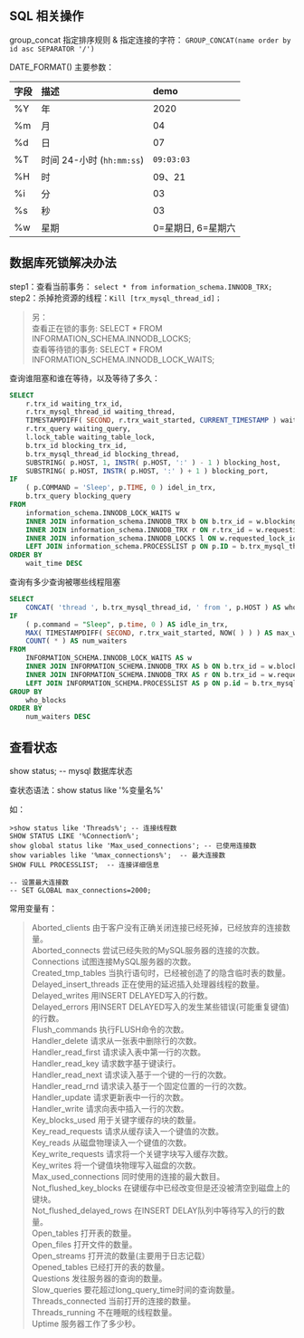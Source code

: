 ## SQL 相关操作

group_concat 指定排序规则 & 指定连接的字符：
`GROUP_CONCAT(name order by id asc SEPARATOR '/')`

DATE_FORMAT() 主要参数：

|字段 |描述 |demo |
|:---- |:---- |:---- |
|%Y |年 |2020 |
|%m |月 |04 |
|%d |日 |07 |
|%T |时间 24-小时 (`hh:mm:ss`) |`09:03:03` |
|%H |时 |09、21|
|%i |分 |03 |
|%s |秒 |03 |
|%w |星期 |0=星期日, 6=星期六 |

## 数据库死锁解决办法
step1：查看当前事务： `select * from information_schema.INNODB_TRX;`
step2：杀掉抢资源的线程：`Kill [trx_mysql_thread_id]；`

> 另：  
> 查看正在锁的事务: SELECT * FROM INFORMATION_SCHEMA.INNODB_LOCKS;  
> 查看等待锁的事务: SELECT * FROM INFORMATION_SCHEMA.INNODB_LOCK_WAITS;

查询谁阻塞和谁在等待，以及等待了多久：
```sql
SELECT
    r.trx_id waiting_trx_id,
    r.trx_mysql_thread_id waiting_thread,
    TIMESTAMPDIFF( SECOND, r.trx_wait_started, CURRENT_TIMESTAMP ) wait_time,
    r.trx_query waiting_query,
    l.lock_table waiting_table_lock,
    b.trx_id blocking_trx_id,
    b.trx_mysql_thread_id blocking_thread,
    SUBSTRING( p.HOST, 1, INSTR( p.HOST, ':' ) - 1 ) blocking_host,
    SUBSTRING( p.HOST, INSTR( p.HOST, ':' ) + 1 ) blocking_port,
IF
    ( p.COMMAND = 'Sleep', p.TIME, 0 ) idel_in_trx,
    b.trx_query blocking_query 
FROM
    information_schema.INNODB_LOCK_WAITS w
    INNER JOIN information_schema.INNODB_TRX b ON b.trx_id = w.blocking_trx_id
    INNER JOIN information_schema.INNODB_TRX r ON r.trx_id = w.requesting_trx_id
    INNER JOIN information_schema.INNODB_LOCKS l ON w.requested_lock_id = l.lock_id
    LEFT JOIN information_schema.PROCESSLIST p ON p.ID = b.trx_mysql_thread_id 
ORDER BY
    wait_time DESC
```

查询有多少查询被哪些线程阻塞
```sql
SELECT
    CONCAT( 'thread ', b.trx_mysql_thread_id, ' from ', p.HOST ) AS who_blocks,
IF
    ( p.command = "Sleep", p.time, 0 ) AS idle_in_trx,
    MAX( TIMESTAMPDIFF( SECOND, r.trx_wait_started, NOW( ) ) ) AS max_wait_time,
    COUNT( * ) AS num_waiters 
FROM
    INFORMATION_SCHEMA.INNODB_LOCK_WAITS AS w
    INNER JOIN INFORMATION_SCHEMA.INNODB_TRX AS b ON b.trx_id = w.blocking_trx_id
    INNER JOIN INFORMATION_SCHEMA.INNODB_TRX AS r ON b.trx_id = w.requesting_trx_id
    LEFT JOIN INFORMATION_SCHEMA.PROCESSLIST AS p ON p.id = b.trx_mysql_thread_id 
GROUP BY
    who_blocks 
ORDER BY
    num_waiters DESC
```

## 查看状态
show status;  -- mysql 数据库状态

查状态语法：show status like '%变量名%'

如：
``` mysql
>show status like 'Threads%'; -- 连接线程数  
SHOW STATUS LIKE '%Connection%';    
show global status like 'Max_used_connections'; -- 已使用连接数  
show variables like '%max_connections%';  -- 最大连接数  
SHOW FULL PROCESSLIST;  -- 连接详细信息  
```

```
-- 设置最大连接数
-- SET GLOBAL max_connections=2000;
```

常用变量有：
>Aborted_clients 由于客户没有正确关闭连接已经死掉，已经放弃的连接数量。   
Aborted_connects 尝试已经失败的MySQL服务器的连接的次数。  
Connections 试图连接MySQL服务器的次数。  
Created_tmp_tables 当执行语句时，已经被创造了的隐含临时表的数量。  
Delayed_insert_threads 正在使用的延迟插入处理器线程的数量。  
Delayed_writes 用INSERT DELAYED写入的行数。  
Delayed_errors 用INSERT DELAYED写入的发生某些错误(可能重复键值)的行数。  
Flush_commands 执行FLUSH命令的次数。  
Handler_delete 请求从一张表中删除行的次数。  
Handler_read_first 请求读入表中第一行的次数。  
Handler_read_key 请求数字基于键读行。  
Handler_read_next 请求读入基于一个键的一行的次数。  
Handler_read_rnd 请求读入基于一个固定位置的一行的次数。  
Handler_update 请求更新表中一行的次数。  
Handler_write 请求向表中插入一行的次数。  
Key_blocks_used 用于关键字缓存的块的数量。  
Key_read_requests 请求从缓存读入一个键值的次数。  
Key_reads 从磁盘物理读入一个键值的次数。  
Key_write_requests 请求将一个关键字块写入缓存次数。  
Key_writes 将一个键值块物理写入磁盘的次数。  
Max_used_connections 同时使用的连接的最大数目。  
Not_flushed_key_blocks 在键缓存中已经改变但是还没被清空到磁盘上的键块。  
Not_flushed_delayed_rows 在INSERT DELAY队列中等待写入的行的数量。  
Open_tables 打开表的数量。  
Open_files 打开文件的数量。  
Open_streams 打开流的数量(主要用于日志记载）  
Opened_tables 已经打开的表的数量。  
Questions 发往服务器的查询的数量。  
Slow_queries 要花超过long_query_time时间的查询数量。  
Threads_connected 当前打开的连接的数量。  
Threads_running 不在睡眠的线程数量。  
Uptime 服务器工作了多少秒。  


